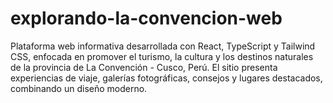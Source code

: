 # explorando-la-convencion-web
Plataforma web informativa desarrollada con React, TypeScript y Tailwind CSS, enfocada en promover el turismo, la cultura y los destinos naturales de la provincia de La Convención - Cusco, Perú.  El sitio presenta experiencias de viaje, galerías fotográficas, consejos y lugares destacados, combinando un diseño moderno.
